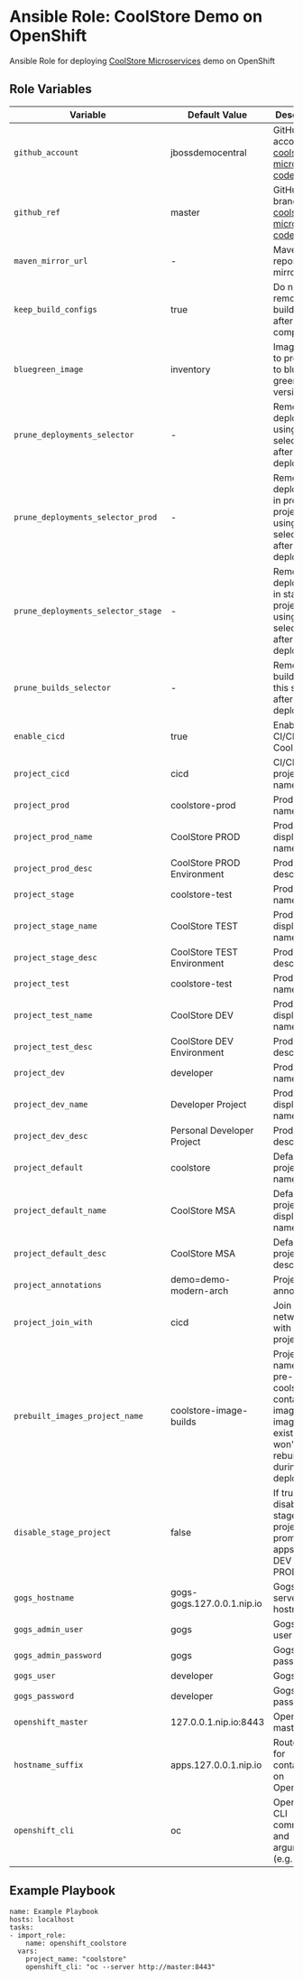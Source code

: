 Ansible Role: CoolStore Demo on OpenShift
=========

Ansible Role for deploying [CoolStore Microservices](https://github.com/jbossdemocentral/coolstore-microservice.git) demo on OpenShift

Role Variables
------------

| Variable                         | Default Value              | Description   |
|-------------------------------   |----------------------------|---------------|
|`github_account`                  | jbossdemocentral           | GitHub account for [coolstore microservice code](https://github.com/jbossdemocentral/coolstore-microservice.git) |
|`github_ref`                      | master                     | GitHub repo branch for [coolstore microservice code](https://github.com/jbossdemocentral/coolstore-microservice.git) |
|`maven_mirror_url`                | -                          | Maven repository mirror url |
|`keep_build_configs`              | true                       | Do not remove the buildconfigs after build completes |
|`bluegreen_image`                 | inventory                  | Image name to promote to blue and green versions  |
|`prune_deployments_selector`      | -                          | Remove deployments using this selector after deployment  |
|`prune_deployments_selector_prod` | -                          | Remove deployments in prod project using this selector after deployment  |
|`prune_deployments_selector_stage`| -                          | Remove deployments in stage project using this selector after deployment  |
|`prune_builds_selector`           | -                          | Remove builds using this selector after deployment  |
|`enable_cicd`                     | true                       | Enable CI/CD for CoolStore |
|`project_cicd`                    | cicd                       | CI/CD project name |
|`project_prod`                    | coolstore-prod             | Prod project name |
|`project_prod_name`               | CoolStore PROD             | Prod project display name |
|`project_prod_desc`               | CoolStore PROD Environment | Prod project description |
|`project_stage`                   | coolstore-test             | Prod project name |
|`project_stage_name`              | CoolStore TEST             | Prod project display name |
|`project_stage_desc`              | CoolStore TEST Environment | Prod project description |
|`project_test`                    | coolstore-test             | Prod project name |
|`project_test_name`               | CoolStore DEV              | Prod project display name |
|`project_test_desc`               | CoolStore DEV Environment  | Prod project description |
|`project_dev`                     | developer                  | Prod project name |
|`project_dev_name`                | Developer Project          | Prod project display name |
|`project_dev_desc`                | Personal Developer Project | Prod project description |
|`project_default`                 | coolstore                  | Default project name |
|`project_default_name`            | CoolStore MSA              | Default project display name |
|`project_default_desc`            | CoolStore MSA              | Default project description |
|`project_annotations`             | demo=demo-modern-arch      | Project annotations |
|`project_join_with`               | cicd                       | Join project networks with *cicd* project |
|`prebuilt_images_project_name`    | coolstore-image-builds     | Project name for pre-built coolstore container images. If images exist, the won't be rebuilt during deployment |
|`disable_stage_project`           | false                      | If true, disable stage project and promote apps from DEV to PROD |
|`gogs_hostname`                   | gogs-gogs.127.0.0.1.nip.io | Gogs git server hostname |
|`gogs_admin_user`                 | gogs                       | Gogs admin user |
|`gogs_admin_password`             | gogs                       | Gogs admin password |
|`gogs_user`                       | developer                  | Gogs user |
|`gogs_password`                   | developer                  | Gogs password |
|`openshift_master`                | 127.0.0.1.nip.io:8443      | OpenShift master url |
|`hostname_suffix`                 | apps.127.0.0.1.nip.io      | Route suffix for containers on OpenShift | 
|`openshift_cli`                   | oc                         | OpenShift CLI command and arguments (e.g. auth)       | 


Example Playbook
------------

```
name: Example Playbook
hosts: localhost
tasks:
- import_role:
    name: openshift_coolstore
  vars:
    project_name: "coolstore"
    openshift_cli: "oc --server http://master:8443"
```